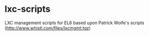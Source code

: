 lxc-scripts
===========

LXC management scripts for EL6 based upon Patrick Wolfe's scripts (http://www.whistl.com/files/lxcmgmt.tgz)